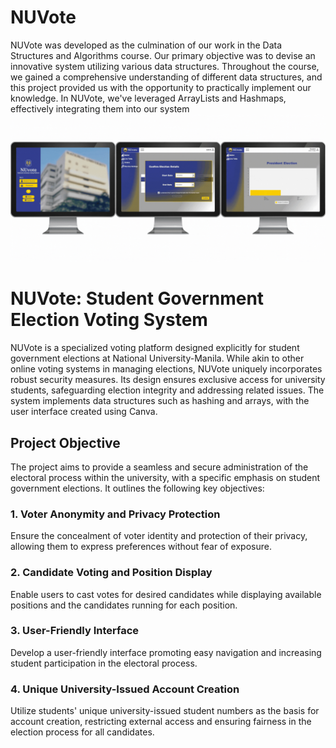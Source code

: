 # NUVote
NUVote was developed as the culmination of our work in the Data Structures and Algorithms course. Our primary objective was to devise an innovative system utilizing various data structures. Throughout the course, we gained a comprehensive understanding of different data structures, and this project provided us with the opportunity to practically implement our knowledge. In NUVote, we've leveraged ArrayLists and Hashmaps, effectively integrating them into our system
![](https://github.com/neomdavid/National-University---BSIT-MWA/blob/main/Second%20Year/First%20Term/NUVoteGIF.gif)
# NUVote: Student Government Election Voting System

NUVote is a specialized voting platform designed explicitly for student government elections at National University-Manila. While akin to other online voting systems in managing elections, NUVote uniquely incorporates robust security measures. Its design ensures exclusive access for university students, safeguarding election integrity and addressing related issues. The system implements data structures such as hashing and arrays, with the user interface created using Canva.

## Project Objective

The project aims to provide a seamless and secure administration of the electoral process within the university, with a specific emphasis on student government elections. It outlines the following key objectives:

### 1. Voter Anonymity and Privacy Protection

Ensure the concealment of voter identity and protection of their privacy, allowing them to express preferences without fear of exposure.

### 2. Candidate Voting and Position Display

Enable users to cast votes for desired candidates while displaying available positions and the candidates running for each position.

### 3. User-Friendly Interface

Develop a user-friendly interface promoting easy navigation and increasing student participation in the electoral process.

### 4. Unique University-Issued Account Creation

Utilize students' unique university-issued student numbers as the basis for account creation, restricting external access and ensuring fairness in the election process for all candidates.
